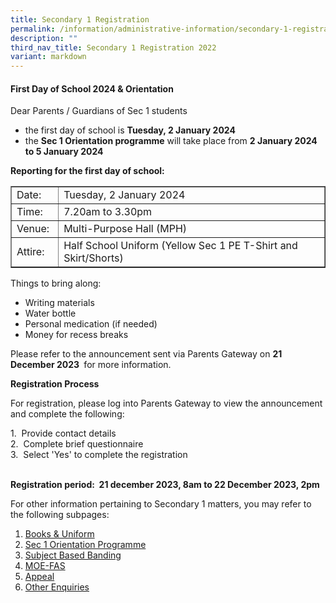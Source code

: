 ```yaml
---
title: Secondary 1 Registration
permalink: /information/administrative-information/secondary-1-registration/
description: ""
third_nav_title: Secondary 1 Registration 2022
variant: markdown
---
```

<h4><strong>First Day of School 2024 &amp; Orientation</strong></h4>
<p>Dear Parents / Guardians of Sec 1 students</p>
<ul>
<li> the first day of school is <strong>Tuesday, 2 January 2024&nbsp;&nbsp;</strong></li>
	<li>the <strong>Sec 1 Orientation programme</strong> will take place from <strong>2 January 2024 to 5 January 2024&nbsp;</strong>&nbsp;<br></li>
</ul>
<p><strong>Reporting for the first day of school:</strong></p>
<table border="1" style="border-collapse: collapse; width: 100%;">
<tbody>
<tr>
<td style="width: 15%;">Date:</td>
<td style="width: 85%;">Tuesday, 2 January 2024</td>
</tr>
<tr>
<td style="width: 15%;">Time:</td>
<td style="width: 85%;">7.20am to 3.30pm</td>
</tr>
<tr>
<td style="width: 15%;">Venue:</td>
<td style="width: 85%;">Multi-Purpose Hall (MPH)</td>
</tr>
<tr>
<td style="width: 15%;">Attire:</td>
<td style="width: 85%;">Half School Uniform (Yellow Sec 1 PE T-Shirt and Skirt/Shorts)</td>
</tr>
</tbody>
</table>
<p>Things to bring along:</p>
<ul>
<li>Writing materials</li>
<li>Water bottle</li>
<li>Personal medication (if needed)</li>
<li>Money for recess breaks</li>
</ul>
<p>Please refer to the announcement sent via Parents Gateway on&nbsp;<strong>21 December 2023&nbsp;</strong> for more information.</p>
<p><strong>Registration Process</strong></p>
<p>For registration, please log into Parents Gateway to view the announcement and complete the following:</p>1.&nbsp; Provide contact details<br>
2.&nbsp; Complete brief questionnaire<br>
3.&nbsp; Select 'Yes' to complete the registration<p></p>

<br><strong>Registration period:&nbsp;  21 december 2023, 8am to 22 December 2023, 2pm</strong>
<p>For other information pertaining to Secondary 1 matters, you may refer to the following subpages:</p>
<ol>
<li><a rel="noopener" href="/information/administrative-information/secondary-1-registration/books-n-uniforms">Books &amp; Uniform</a></li>
<li><a rel="noopener" href="/information/administrative-information/secondary-1-registration/sec-1-orientation-programme">Sec 1 Orientation Programme</a></li>
<li><a rel="noopener" href="/information/administrative-information/secondary-1-registration/subject-based-banding">Subject Based Banding</a></li>
<li><a rel="noopener" href="/information/administrative-information/secondary-1-registration/moe-fas">MOE-FAS</a></li>
<li><a rel="noopener" href="/information/administrative-information/secondary-1-registration/appeal">Appeal</a></li>
<li><a rel="noopener" href="/information/administrative-information/secondary-1-registration/other-enquiries">Other Enquiries</a></li>
</ol>